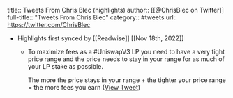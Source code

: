 title:: Tweets From Chris Blec (highlights)
author:: [[@ChrisBlec on Twitter]]
full-title:: "Tweets From Chris Blec"
category:: #tweets
url:: https://twitter.com/ChrisBlec

- Highlights first synced by [[Readwise]] [[Nov 18th, 2022]]
	- To maximize fees as a #UniswapV3 LP you need to have a very tight price range and the price needs to stay in your range for as much of your LP stake as possible.
	  
	  The more the price stays in your range + the tighter your price range = the more fees you earn ([View Tweet](https://twitter.com/ChrisBlec/status/1390054748531793922))